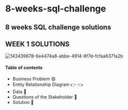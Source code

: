 # 8-weeks-sql-challenge
 ## 8 weeks SQL challenge solutions

## WEEK 1 SOLUTIONS

![143439678-6e4474a8-abbe-4914-8f7d-fcfaa6371a2b](https://user-images.githubusercontent.com/56802410/196223992-ac50f8e9-f60d-4f13-a118-4b6be847dfaa.png)



#### Table of contents
- Business Problem :anguished:
- Entity Relationship Diagram :point_right: :point_left:
- Data :bow:
- Questions of the Stakeholder :thought_balloon:
- Solution :raised_hands:




